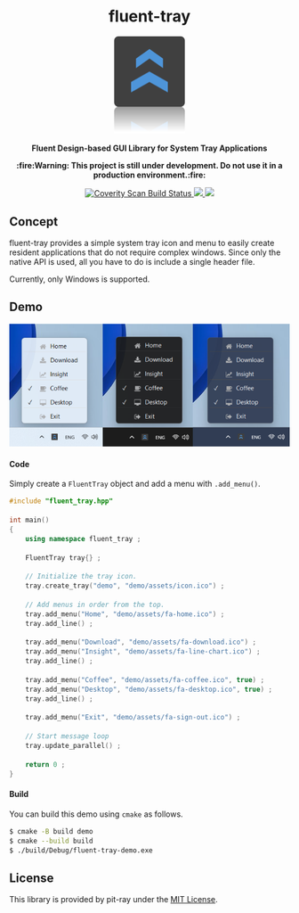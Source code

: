 <h1 align="center">fluent-tray</h1>
<p align="center"><img src="./assets/banner.png" width=128/></p>
<p align="center"><b>Fluent Design-based GUI Library for System Tray Applications</b></p>
<p align="center"><b>:fire:Warning: This project is still under development. Do not use it in a production environment.:fire:</b></p>

<p align="center">
  <a href="https://scan.coverity.com/projects/pit-ray-fluent-tray">
    <img alt="Coverity Scan Build Status"
         src="https://img.shields.io/coverity/scan/29752.svg"/>
  </a>

  <a href="https://github.com/pit-ray/fluent-ray/actions/workflows/codeql-analysis.yml">
    <img src="https://img.shields.io/github/actions/workflow/status/pit-ray/fluent-ray/codeql-analysis.yml?branch=main&label=CodeQL&logo=github&style=flat-square" />
    </a>

  <a href="https://github.com/pit-ray/fluent-ray/actions/workflows/msvc.yml">
    <img src="https://img.shields.io/github/actions/workflow/status/pit-ray/fluent-tray/widnows.yml?branch=main&label=Windows%20build&logo=github&style=flat-square" />
    </a>
</p>

## Concept
fluent-tray provides a simple system tray icon and menu to easily create resident applications that do not require complex windows.
Since only the native API is used, all you have to do is include a single header file.

Currently, only Windows is supported.

## Demo

<img src="assets/demo.png" />

#### Code
Simply create a `FluentTray` object and add a menu with `.add_menu()`.

```cpp
#include "fluent_tray.hpp"

int main()
{
    using namespace fluent_tray ;

    FluentTray tray{} ;

    // Initialize the tray icon.
    tray.create_tray("demo", "demo/assets/icon.ico") ;

    // Add menus in order from the top.
    tray.add_menu("Home", "demo/assets/fa-home.ico") ;
    tray.add_line() ;

    tray.add_menu("Download", "demo/assets/fa-download.ico") ;
    tray.add_menu("Insight", "demo/assets/fa-line-chart.ico") ;
    tray.add_line() ;

    tray.add_menu("Coffee", "demo/assets/fa-coffee.ico", true) ;
    tray.add_menu("Desktop", "demo/assets/fa-desktop.ico", true) ;
    tray.add_line() ;

    tray.add_menu("Exit", "demo/assets/fa-sign-out.ico") ;

    // Start message loop
    tray.update_parallel() ;

    return 0 ;
}
```

#### Build
You can build this demo using `cmake` as follows.

```sh
$ cmake -B build demo
$ cmake --build build
$ ./build/Debug/fluent-tray-demo.exe
```

## License
This library is provided by pit-ray under the [MIT License](./LICENSE.txt).
